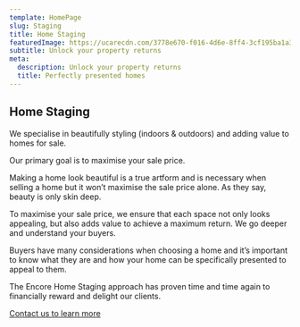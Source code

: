 ```yaml
---
template: HomePage
slug: Staging
title: Home Staging
featuredImage: https://ucarecdn.com/3778e670-f016-4d6e-8ff4-3cf195ba1a3d/
subtitle: Unlock your property returns
meta:
  description: Unlock your property returns
  title: Perfectly presented homes
---
```

## Home Staging

We specialise in beautifully styling (indoors & outdoors) and adding value to homes for sale.

Our primary goal is to maximise your sale price.  

Making a home look beautiful is a true artform and is necessary when selling a home but it won’t maximise the sale price alone. As they say, beauty is only skin deep.

To maximise your sale price, we ensure that each space not only looks appealing, but also adds value to achieve a maximum return. We go deeper and understand your buyers.

Buyers have many considerations when choosing a home and it’s important to know what they are and how your home can be specifically presented to appeal to them.  

The Encore Home Staging approach has proven time and time again to financially reward and delight our clients.

  [Contact us to learn more](https://encorehomestaging.com.au/contact)
